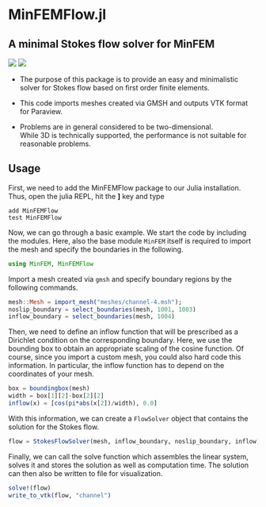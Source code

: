 # MinFEMFlow.jl

## A minimal Stokes flow solver for MinFEM

[![][license-badge]][license-url]
[![][test-badge]][test-url]

* The purpose of this package is to provide an easy and minimalistic solver for Stokes flow based on first order finite elements.

* This code imports meshes created via GMSH and outputs VTK format for Paraview.

* Problems are in general considered to be two-dimensional.  
While 3D is technically supported, the performance is not suitable for reasonable problems.

## Usage

First, we need to add the MinFEMFlow package to our Julia installation.
Thus, open the julia REPL, hit the **]** key and type

```
add MinFEMFlow
test MinFEMFlow
```

Now, we can go through a basic example.
We start the code by including the modules.
Here, also the base module `MinFEM` itself is required to import the mesh and specify the boundaries in the following.
```julia
using MinFEM, MinFEMFlow
```


Import a mesh created via `gmsh` and specify boundary regions by the following commands.
```julia
mesh::Mesh = import_mesh("meshes/channel-4.msh");
noslip_boundary = select_boundaries(mesh, 1001, 1003)
inflow_boundary = select_boundaries(mesh, 1004)
```

Then, we need to define an inflow function that will be prescribed as a Dirichlet condition on the corresponding boundary.
Here, we use the bounding box to obtain an appropriate scaling of the cosine function.
Of course, since you import a custom mesh, you could also hard code this information.
In particular, the inflow function has to depend on the coordinates of your mesh. 
```julia
box = boundingbox(mesh)
width = box[1][2]-box[2][2]
inflow(x) = [cos(pi*abs(x[2])/width), 0.0]
```

With this information, we can create a `FlowSolver` object that contains the solution for the Stokes flow.
```julia
flow = StokesFlowSolver(mesh, inflow_boundary, noslip_boundary, inflow)
```

Finally, we can call the solve function which assembles the linear system, solves it and stores the solution as well as computation time.
The solution can then also be written to file for visualization.
```julia
solve!(flow)
write_to_vtk(flow, "channel")
```

[license-url]: https://github.com/MinFEM/MinFEM.jl/blob/master/LICENSE
[license-badge]: https://img.shields.io/badge/License-MIT-brightgreen.svg
[test-url]: https://github.com/MinFEM/MinFEMFlow.jl/actions/workflows/test.yml
[test-badge]: https://github.com/MinFEM/MinFEMFlow.jl/actions/workflows/test.yml/badge.svg
